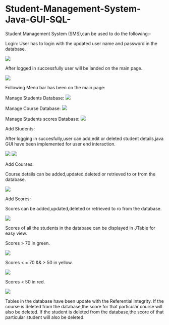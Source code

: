 # Student-Management-System-Java-GUI-SQL-
Student Management System (SMS),can be used to do the following:-

Login:
User has to login with the updated user name and password in the database.

<img src="Project Images/Login Form.png">

After logged in successfully user will be landed on the main page.

<img src="Project Images/Main Form.png">

Following Menu bar has been on the main page:


Manage Students Database: 
<img src="Project Images/Add Student Options.png">


Manage Course Database:
<img src="Project Images/Add Course Options.png">


Manage Students scores Database:
<img src="Project Images/Add Scores Options.png">


Add Students:

After logging in succesfully,user can add,edit or deleted student details,java GUI have been implemented for user end interaction. 

<img src="Project Images/Add Student.png">


<img src="Project Images/Manage Students.png">


Add Courses:

Course details can be added,updated deleted or retrieved to or from the database.

<img src="Project Images/Manage Courses.png">

Add Scores:

Scores can be added,updated,deleted or retrieved to ro from the database.

<img src="Project Images/Manage Scores.png">

Scores of all the students in the database can be displayed in JTable for easy view.

Scores > 70 in green.

<img src="Project Images/Show Scores 3.png">

Scores < = 70 && > 50 in yellow.

<img src="Project Images/Show Scores 1.png">

Scores < 50 in red.

<img src="Project Images/Show Scores 2.png">


Tables in the database have been update with the Referential Integrity.
If the course is deleted from the database,the score for that particular course will also be deleted.
If the student is deleted from the database,the score of that particular student will also be deleted.
